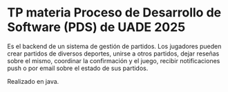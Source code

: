 # TP materia Proceso de Desarrollo de Software (PDS) de UADE 2025

Es el backend de un sistema de gestión de partidos. Los jugadores pueden crear partidos de diversos deportes, unirse a otros partidos, dejar reseñas sobre el mismo, coordinar la confirmación y el juego, recibir notificaciones push o por email sobre el estado de sus partidos.

Realizado en java. 
